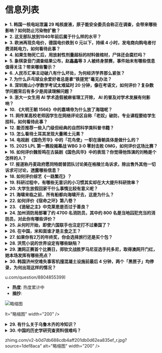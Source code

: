# 信息列表

<details>
<summary><b>1. 韩国一核电站泄漏 29 吨核废液，原子能安全委员会称正在调查，会带来哪些影响？如何防止污染物扩散？</b></summary>

- **地址**: [传送门](https://www.zhihu.com/question/9418897573)
- **热度**: 222 万热度
- **摘抄**: 韩国原子能安全委员会12日表示，正在对庆尚北道庆州市月城核电站2号机组非正常排放...

<img src="https://pic1.zhimg.com/50/v2-9c4a8a05970c52bd126b8f908c8c6648_b.jpg" alt="略缩图" width="200" />
</details>

<details>
<summary><b>2. 这支部队放到1940年前后属于什么样的水平？</b></summary>

- **地址**: [传送门](https://www.zhihu.com/question/9253047656)
- **热度**: 56 万热度
- **摘抄**: 感谢各位大佬指正，现修改如下： 军级单位 兵力：50000余人， 勃朗宁m191...

<img src="https://pica.zhimg.com/50/v2-f7f21b30e429e372a3fbbfaf436f6b08_b.jpg" alt="略缩图" width="200" />
</details>

<details>
<summary><b>3. 欧洲再现负电价，德国电价跌到 0 元以下，持续 4 小时，发电商向购电者付费消耗电力，如何看待此事？</b></summary>

- **地址**: [传送门](https://www.zhihu.com/question/8635755244)
- **热度**: 55 万热度
- **摘抄**: 欧洲电力市场再现“负电价”。 美东时间1月2日，由于风能发电量高达40吉瓦，远超...

<img src="https://pic3.zhimg.com/50/v2-914ce5a4126512b9e73e7da148efff92_b.jpg" alt="略缩图" width="200" />
</details>

<details>
<summary><b>4. 如果生物死亡后，用放射性剂量超标的材料做棺材，尸体还会腐烂吗？</b></summary>

- **地址**: [传送门](https://www.zhihu.com/question/9190321822)
- **热度**: 54 万热度
- **摘抄**: 腐烂理论上讲都是各种微生物的共同作用，核辐射可以很好的杀死这些活着的微生物，那么...

<img src="https://pic1.zhimg.com/80/v2-f89457bb6f7f60eeb26c9813f9794c92_1440w.jpg" alt="略缩图" width="200" />
</details>

<details>
<summary><b>5. 象棋录音门调查结果公布，赵鑫鑫等 3 人被终身禁赛，事件始末有哪些信息值得关注？带来哪些警示？</b></summary>

- **地址**: [传送门](https://www.zhihu.com/question/9382580260)
- **热度**: 53 万热度
- **摘抄**: 1月12日，国家体育总局棋牌运动管理中心在北京召开了全国棋牌领域赛风赛纪警示教育...

<img src="https://pic1.zhimg.com/v2-501d15cdb811f549903ac2ee81db51cc_1440w.jpg" alt="略缩图" width="200" />
</details>

<details>
<summary><b>6. 人民币汇率主动破八有什么坏处，为何经济学界那么紧张？</b></summary>

- **地址**: [传送门](https://www.zhihu.com/question/9079078794)
- **热度**: 50 万热度
- **摘抄**: 

<img src="https://pica.zhimg.com/80/v2-849777558b3378719cc37781c2b53290_1440w.webp" alt="略缩图" width="200" />
</details>

<details>
<summary><b>7. 为什么乒乓球业余爱好者总是拿“铁搓党”毫无办法？</b></summary>

- **地址**: [传送门](https://www.zhihu.com/question/7274005571)
- **热度**: 35 万热度
- **摘抄**: 我们这的公园有一个“铁搓党”，很多时候都爱搓出很转的下旋球，弄得很多业余爱好者无...

<img src="https://picx.zhimg.com/50/v2-2d7d00c3fa5849648113cf3d351cf7d9_b.jpg" alt="略缩图" width="200" />
</details>

<details>
<summary><b>8. 深圳南山小学数学考试太难延时 20 分钟，像在考语文，如何评价？复杂数学问题背后有多少是阅读理解问题？</b></summary>

- **地址**: [传送门](https://www.zhihu.com/question/9210260996)
- **热度**: 35 万热度
- **摘抄**: 全深圳双减最彻底的南山区，考的却是最难的！昨天考完语文，群里家长就哀嚎一片了。彭...

<img src="https://picx.zhimg.com/80/v2-e713ef8eb80a161c944c0d9cc07a7061_1440w.gif" alt="略缩图" width="200" />
</details>

<details>
<summary><b>9. 浙大一女生用 AI 学术造假被麻省理工开除， AI 的普及对学术发展有何影响？</b></summary>

- **地址**: [传送门](https://www.zhihu.com/question/9138925684)
- **热度**: 34 万热度
- **摘抄**: 近日，在第38届NeurIPS 2024大会上，麻省理工学院（MIT）媒体实验室...

<img src="https://pic2.zhimg.com/v2-4d33420899101dee3ad1d051ba684c91_1440w.jpg" alt="略缩图" width="200" />
</details>

<details>
<summary><b>10. 《大明王朝 1566》中的嘉靖帝为什么放了海瑞呢？</b></summary>

- **地址**: [传送门](https://www.zhihu.com/question/3813606611)
- **热度**: 32 万热度
- **摘抄**: 

<img src="./img/1.jpg" alt="略缩图" width="200" />
</details>

<details>
<summary><b>11. 网传某高校老师因学生在网络评论区自称「老奴」破防，专业课程要给学生挂科，如何看待此事？</b></summary>

- **地址**: [传送门](https://www.zhihu.com/question/9308674463)
- **热度**: 32 万热度
- **摘抄**: 补一下原帖地址专业课老师发现学生抖音自称老奴，要给学生不及格，被学生举办

<img src="https://picx.zhimg.com/80/v2-4496ab00ba04179cd798f18fe5bb1aae_1440w.jpg" alt="略缩图" width="200" />
</details>

<details>
<summary><b>12. 能否推荐一些入门级但经典的自然科学类科普书籍？</b></summary>

- **地址**: [传送门](https://www.zhihu.com/question/8371665271)
- **热度**: 32 万热度
- **摘抄**: 我是一名纯文科生，这几年阅读文学社科类的作品比较多，深深感受到了认知的局限性，2...

<img src="https://picx.zhimg.com/50/v2-6d03bf95a0002d5a61d1ca0339fdcd21_b.jpg" alt="略缩图" width="200" />
</details>

<details>
<summary><b>13. 怎么看待土耳其发现大量稀土元素？</b></summary>

- **地址**: [传送门](https://www.zhihu.com/question/541587720)
- **热度**: 32 万热度
- **摘抄**: 

<img src="https://pic4.zhimg.com/50/v2-b09d2d1f0da6e539d539cbd019f84d8f_b.jpg" alt="略缩图" width="200" />
</details>

<details>
<summary><b>14. 电视剧《国色芳华》中的「花鸟使」一职在唐朝具体是做什么的？</b></summary>

- **地址**: [传送门](https://www.zhihu.com/question/9037703838)
- **热度**: 32 万热度
- **摘抄**: 男主李现在剧中的身份是花鸟使，感觉他每天就是到处玩，所以好奇这个身份在古代具体要...

<img src="https://pic2.zhimg.com/50/v2-bc08540d1f12ebe663088273852f720d_b.jpg" alt="略缩图" width="200" />
</details>

<details>
<summary><b>15. 2025 LPL 第一赛段揭幕战 WBG 3:0 零封击败 OMG，如何评价这场比赛？</b></summary>

- **地址**: [传送门](https://www.zhihu.com/question/9412229551)
- **热度**: 31 万热度
- **摘抄**: 

<img src="https://pic1.zhimg.com/50/v2-d1cfe6eb533b26d3cc21ee34ade50ac0_b.jpg" alt="略缩图" width="200" />
</details>

<details>
<summary><b>16. 如何评价魏哲鸣在古装剧《国色风华》中的表现？你觉得他饰演的刘畅是个怎样的人？</b></summary>

- **地址**: [传送门](https://www.zhihu.com/question/9148885852)
- **热度**: 31 万热度
- **摘抄**: 你被新任前夫哥气晕了吗？你认为刘畅是个怎样的人，你觉得魏哲鸣演绎得如何？欢迎分享...

<img src="https://picx.zhimg.com/50/v2-b18e4daaaa8df8d1fc0131ae10c30629_b.jpg" alt="略缩图" width="200" />
</details>

<details>
<summary><b>17. 报道称丹麦政府愿同特朗普团队讨论美在格陵兰岛诉求，除出售外其他一切诉求可讨论，透露哪些信息？</b></summary>

- **地址**: [传送门](https://www.zhihu.com/question/9351242142)
- **热度**: 31 万热度
- **摘抄**: 美国新闻网站阿克西奥斯11日报道说，丹麦政府已通过私下渠道向美国候任总统特朗普的...

<img src="https://pic1.zhimg.com/80/v2-1add06179c3a91134de408d1e7bbc7ed_1440w.png" alt="略缩图" width="200" />
</details>

<details>
<summary><b>18. 如何评价综艺《一路繁花》？</b></summary>

- **地址**: [传送门](https://www.zhihu.com/question/9263012420)
- **热度**: 30 万热度
- **摘抄**: 这个阵容也是有点牛的 蔡明、陈岚（向太）、李小冉、刘晓庆、斯琴高娃、张兰、张蔷、...

<img src="./img/1.jpg" alt="略缩图" width="200" />
</details>

<details>
<summary><b>19. 科研过程中，有哪些无意识的小习惯其实却在大大提升科研效率？</b></summary>

- **地址**: [传送门](https://www.zhihu.com/question/7718792090)
- **热度**: 30 万热度
- **摘抄**: 

<img src="https://pica.zhimg.com/80/v2-af2f7e5ce9f9b44cd371d25997f434a4_1440w.jpg" alt="略缩图" width="200" />
</details>

<details>
<summary><b>20. 大学生放假回家干什么事情比较有意义呢？</b></summary>

- **地址**: [传送门](https://www.zhihu.com/question/9133183245)
- **热度**: 27 万热度
- **摘抄**: 

<img src="https://pic3.zhimg.com/50/v2-857a8916aa9891aac9d854e82f37f9dc_b.jpg" alt="略缩图" width="200" />
</details>

<details>
<summary><b>21. 海啸来临之前，所有船都向海啸开去，这是为什么？</b></summary>

- **地址**: [传送门](https://www.zhihu.com/question/31141319)
- **热度**: 23 万热度
- **摘抄**: 

<img src="https://picx.zhimg.com/80/45ee9c7aa78f2a7e85298cb7df61834d_1440w.webp?source=1def8aca" alt="略缩图" width="200" />
</details>

<details>
<summary><b>22. 如何评价《宿命之环》第八卷？</b></summary>

- **地址**: [传送门](https://www.zhihu.com/question/6352055187)
- **热度**: 22 万热度
- **摘抄**: 世界毁灭，现实沉入梦境？

<img src="https://picx.zhimg.com/50/v2-f1c59dd78e650713ffcb9d38c102d7c7_b.jpg" alt="略缩图" width="200" />
</details>

<details>
<summary><b>23. 《诡秘之主》中克莱恩是否过于善良？</b></summary>

- **地址**: [传送门](https://www.zhihu.com/question/534990450)
- **热度**: 15 万热度
- **摘抄**: 哪怕与自身毫不相干的路人也愿意冒着生命危险施加援助，是否有些许不智？

<img src="https://pic1.zhimg.com/80/v2-b4d86a74412eda86b34be46172b42841_1440w.webp?source=1940ef5c" alt="略缩图" width="200" />
</details>

<details>
<summary><b>24. 加州消防局部署了约 4700 名消防员，其中约 800 名是当地囚犯充当的消防员，对此你有哪些评价？</b></summary>

- **地址**: [传送门](https://www.zhihu.com/question/9309852715)
- **热度**: 8 万热度
- **摘抄**: 加州洛杉矶山火仍在持续蔓延，目前已造成至少11人死亡。当地长期缺乏消防员被舆论诟...

<img src="https://picx.zhimg.com/80/v2-bb7cdf7e3cea3a5ab425e80a74313e8e_1440w.webp?source=1def8aca" alt="略缩图" width="200" />
</details>

<details>
<summary><b>25. 从何时开始，即使六国联手也注定打不过秦国了？</b></summary>

- **地址**: [传送门](https://www.zhihu.com/question/7204712943)
- **热度**: 7 万热度
- **摘抄**: 即使是战国后期，也不乏五国联军攻破函谷关，信陵君率领联军击破秦军救赵的战绩。那么...

<img src="https://pic1.zhimg.com/80/v2-e557b63bee40cf2e234949c165693516_1440w.webp?source=1def8aca" alt="略缩图" width="200" />
</details>

<details>
<summary><b>26. 在中国，米和面谁才是主食之王？</b></summary>

- **地址**: [传送门](https://www.zhihu.com/question/446830972)
- **热度**: 5.4 万热度
- **摘抄**: 

<img src="https://pic1.zhimg.com/80/v2-1bdbb9a7f12302a211703df45283f901_1440w.webp?source=1def8aca" alt="略缩图" width="200" />
</details>

<details>
<summary><b>27. 如果你有2万的年终奖，你会选择旅行还是买个包？</b></summary>

- **地址**: [传送门](https://www.zhihu.com/question/5372869990)
- **热度**: 热度累计中
- **摘抄**: 

<img src="https://picx.zhimg.com/80/v2-6c65f4926dc7c5f64b692f63336d5534_1440w.jpg" alt="略缩图" width="200" />
</details>

<details>
<summary><b>28. 洪荒小说的世界设定有哪些缺陷？</b></summary>

- **地址**: [传送门](https://www.zhihu.com/question/281271450)
- **热度**: 热度累计中
- **摘抄**: 这个世界是正常的吗，有逻辑吗，强大的圣人为了教派大打出手，是不是很无聊？不应该好...

<img src="https://picx.zhimg.com/80/v2-eaa4f18f342e628b94140857ac3139c6_1440w.webp?source=1def8aca" alt="略缩图" width="200" />
</details>

<details>
<summary><b>29. 澳网正赛首个比赛日，郑钦文战胜罗马尼亚选手托多尼，取得澳网开门红，她本场发挥有哪些亮点？</b></summary>

- **地址**: [传送门](https://www.zhihu.com/question/9230456690)
- **热度**: 热度累计中
- **摘抄**: 1月12日，2025澳大利亚网球公开赛正赛在墨尔本拉开大幕。中国球员郑钦文在中心...

<img src="https://picx.zhimg.com/80/v2-2e6e8fac102c39dd3aef7acb472c88f4_1440w.webp?source=1def8aca" alt="略缩图" width="200" />
</details>

<details>
<summary><b>30. 韩国济州空难失事客机撞混凝土设施前最后 4 分钟，两个「黑匣子」均停录，为何出现这样的情况？</b></summary>

- **地址**: [传送门](https://www.zhihu.com/question/9317799685)
- **热度**: 热度累计中
- **摘抄**: 韩国国土交通部方面1月11日称，经调查，济州航空失事客机的两个“黑匣子”，也就是...

<img src="https://pic2.zhimg.com/v2-83e6f6aa8f53d4b7dfe1b224d6bb4f51_1440w.jpg" alt="略缩图" width="200" />
</details>

u.com/question/8804855399)
- **热度**: 热度累计中
- **摘抄**: 

<img src="https://picx.zhimg.com/50/v2-2125920135b43a6968657b43e0b5682b_b.jpg" alt="略缩图" width="200" />
</details>

lt="略缩图" width="200" />
</details>

<details>
<summary><b>29. 有什么关于乌鲁木齐的冷知识？</b></summary>

- **地址**: [传送门](https://www.zhihu.com/question/55094348)
- **热度**: 热度累计中
- **摘抄**: 

<img src="https://pic1.zhimg.com/80/v2-6dd4822555c0e7b0eef6f299ecfbc138_720w.webp?source=1def8aca" alt="略缩图" width="200" />
</details>

<details>
<summary><b>30. 中国的历史学研究查资料很难吗？</b></summary>

- **地址**: [传送门](https://www.zhihu.com/question/662357679)
- **热度**: 热度累计中
- **摘抄**: 

<img src="https://picx.zhimg.com/80/v2-f1b5ce1f1dbc7ecc9c71b64b20b05972_720w.webp?source=1def8aca" alt="略缩图" width="200" />
</details>

zhimg.com/v2-b0d7db688cdb4aff201db0d62ea835ef_r.jpg?source=1def8aca" alt="略缩图" width="200" />
</details>

